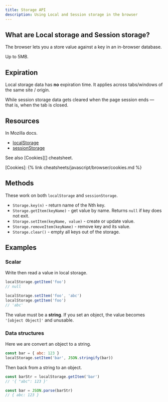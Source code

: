 ```yaml
---
title: Storage API
description: Using Local and Session storage in the browser
---
```


## What are Local storage and Session storage?

The browser lets you a store value against a key in an in-browser database.

Up to 5MB.


## Expiration

Local storage data has **no** expiration time. It applies across tabs/windows of the same site / origin.

While session storage data gets cleared when the page session ends — that is, when the tab is closed.


## Resources

In Mozilla docs.

- [localStorage](https://developer.mozilla.org/en-US/docs/Web/API/Window/localStorage)
- [sessionStorage](https://developer.mozilla.org/en-US/docs/Web/API/Window/sessionStorage)

See also [Cookies][] cheatsheet.

[Cookies]: {% link cheatsheets/javascript/browser/cookies.md %}


## Methods

These work on both `localStorage` and `sessionStorage`.

- `Storage.key(n)` - return name of the Nth key.
- `Storage.getItem(keyName)` - get value by name. Returns `null` if key does not exit.
- `Storage.setItem(keyName, value)` - create or update value.
- `Storage.removeItem(keyName)` - remove key and its value.
- `Storage.clear()` - empty all keys out of the storage.


## Examples

### Scalar

Write then read a value in local storage.

```javascript
localStorage.getItem('foo')
// null

localStorage.setItem('foo', 'abc')
localStorage.getItem('foo')
// 'abc'
```

The value must be a **string**. If you set an object, the value becomes `'[object Object]'` and unusable.

### Data structures

Here we are convert an object to a string.

```javascript
const bar = { abc: 123 }
localStorage.setItem('bar', JSON.stringify(bar))
```

Then back from a string to an object.

```javascript
const barStr = localStorage.getItem('bar')
// '{ "abc": 123 }'

const bar = JSON.parse(barStr)
// { abc: 123 }
```
